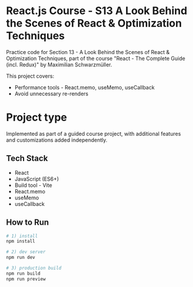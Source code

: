 # React.js Course - S13 A Look Behind the Scenes of React & Optimization Techniques

Practice code for Section 13 - A Look Behind the Scenes of React & Optimization Techniques, part of the course "React - The Complete Guide (incl. Redux)" by Maximilian Schwarzmüller.

This project covers:
- Performance tools - React.memo, useMemo, useCallback
- Avoid unnecessary re-renders

# Project type
Implemented as part of a guided course project, with additional features and customizations added independently.

## Tech Stack
- React
- JavaScript (ES6+)
- Build tool - Vite
- React.memo
- useMemo
- useCallback
## How to Run

```bash
# 1) install
npm install

# 2) dev server
npm run dev

# 3) production build
npm run build
npm run preview
```
